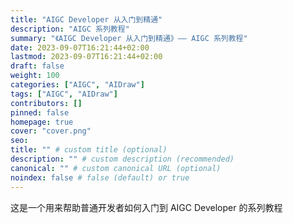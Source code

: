 ```yaml
---
title: "AIGC Developer 从入门到精通"
description: "AIGC 系列教程"
summary: "《AIGC Developer 从入门到精通》—— AIGC 系列教程"
date: 2023-09-07T16:21:44+02:00
lastmod: 2023-09-07T16:21:44+02:00
draft: false
weight: 100
categories: ["AIGC", "AIDraw"]
tags: ["AIGC", "AIDraw"]
contributors: []
pinned: false
homepage: true
cover: "cover.png"
seo:
title: "" # custom title (optional)
description: "" # custom description (recommended)
canonical: "" # custom canonical URL (optional)
noindex: false # false (default) or true
---
```


这是一个用来帮助普通开发者如何入门到 AIGC Developer 的系列教程

